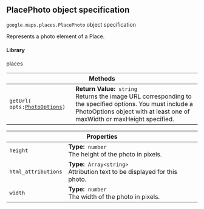<h2 id="PlacePhoto"> PlacePhoto object specification </h2><p>
<code><span itemprop="path">google.maps.places</span>.<span itemprop="name">PlacePhoto</span></code>
object specification
</p><p>Represents a photo element of a Place.</p><h4>Library</h4><p>places</p><div class="devsite-table-wrapper"><table class="methods responsive" summary="record PlacePhoto - Methods">
<thead>
<tr><th colspan="2">Methods</th>
</tr></thead>
<tbody>
<tr>
<td><code><span>getUrl(<wbr>opts:</span><a href="https://github.com/amenadiel/google-maps-documentation/blob/master/docs/PhotoOptions.md"><span>PhotoOptions</span></a><span>)</span></code></td>
<td><div><strong>Return Value:</strong>&nbsp; <code>string</code></div>
<div class="desc">Returns the image URL corresponding to the specified options. You must include a PhotoOptions object with at least one of maxWidth or maxHeight specified.</div></td>
</tr>
</tbody>
</table></div><div class="devsite-table-wrapper"><table class="properties responsive" summary="record PlacePhoto - Properties">
<thead>
<tr><th colspan="2">Properties</th>
</tr></thead>
<tbody>
<tr>
<td><code><span>height</span></code></td>
<td><div><strong>Type:</strong>&nbsp; <code>number</code></div>
<div class="desc">The height of the photo in pixels.</div></td>
</tr>
<tr>
<td><code><span>html_attributions</span></code></td>
<td><div><strong>Type:</strong>&nbsp; <code>Array&lt;string&gt;</code></div>
<div class="desc">Attribution text to be displayed for this photo.</div></td>
</tr>
<tr>
<td><code><span>width</span></code></td>
<td><div><strong>Type:</strong>&nbsp; <code>number</code></div>
<div class="desc">The width of the photo in pixels.</div></td>
</tr>
</tbody>
</table></div>
